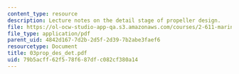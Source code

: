 ```yaml
---
content_type: resource
description: Lecture notes on the detail stage of propeller design.
file: https://ol-ocw-studio-app-qa.s3.amazonaws.com/courses/2-611-marine-power-and-propulsion-fall-2006/79b5acff62f578f687dfc082cf380a14_03prop_des_det.pdf
file_type: application/pdf
parent_uid: 4842d167-7d2b-2d5f-2d39-7b2abe3faef6
resourcetype: Document
title: 03prop_des_det.pdf
uid: 79b5acff-62f5-78f6-87df-c082cf380a14
---
```


